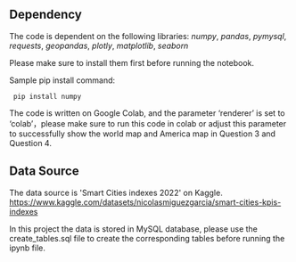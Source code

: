 ## Dependency

The code is dependent on the following libraries:
*numpy*, *pandas*, *pymysql*, *requests*, *geopandas*, *plotly*, *matplotlib*, *seaborn*

Please make sure to install them first before running the notebook. 

Sample pip install command:

` pip install numpy`

The code is written on Google Colab, and the parameter ‘renderer’ is set to ‘colab’，please make sure to run this code in colab or adjust this parameter to successfully show the world map and America map in Question 3 and Question 4.

## Data Source
The data source is 'Smart Cities indexes 2022' on Kaggle.
https://www.kaggle.com/datasets/nicolasmiguezgarcia/smart-cities-kpis-indexes

In this project the data is stored in MySQL database, please use the create_tables.sql file to create the corresponding tables before running the ipynb file.
